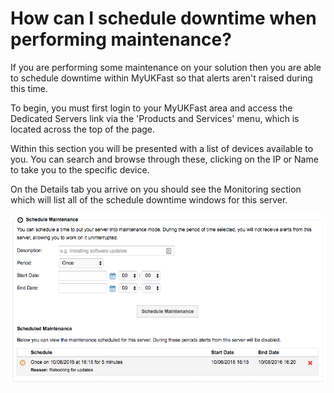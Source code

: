 # How can I schedule downtime when performing maintenance?

If you are performing some maintenance on your solution then you are able to schedule downtime within MyUKFast so that alerts aren't raised during this time.

To begin, you must first login to your MyUKFast area and access the Dedicated Servers link via the 'Products and Services' menu, which is located across the top of the page.

Within this section you will be presented with a list of devices available to you. You can search and browse through these, clicking on the IP or Name to take you to the specific device.

On the Details tab you arrive on you should see the Monitoring section which will list all of the schedule downtime windows for this server.

![Schedule Downtime](files/maintenance-window.png)

